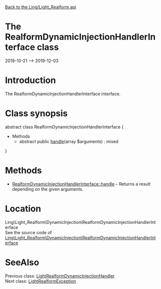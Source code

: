 [Back to the Ling/Light_Realform api](https://github.com/lingtalfi/Light_Realform/blob/master/doc/api/Ling/Light_Realform.md)



The RealformDynamicInjectionHandlerInterface class
================
2019-10-21 --> 2019-12-03






Introduction
============

The RealformDynamicInjectionHandlerInterface interface.



Class synopsis
==============


abstract class <span class="pl-k">RealformDynamicInjectionHandlerInterface</span>  {

- Methods
    - abstract public [handle](https://github.com/lingtalfi/Light_Realform/blob/master/doc/api/Ling/Light_Realform/DynamicInjection/RealformDynamicInjectionHandlerInterface/handle.md)(array $arguments) : mixed

}






Methods
==============

- [RealformDynamicInjectionHandlerInterface::handle](https://github.com/lingtalfi/Light_Realform/blob/master/doc/api/Ling/Light_Realform/DynamicInjection/RealformDynamicInjectionHandlerInterface/handle.md) &ndash; Returns a result depending on the given arguments.





Location
=============
Ling\Light_Realform\DynamicInjection\RealformDynamicInjectionHandlerInterface<br>
See the source code of [Ling\Light_Realform\DynamicInjection\RealformDynamicInjectionHandlerInterface](https://github.com/lingtalfi/Light_Realform/blob/master/DynamicInjection/RealformDynamicInjectionHandlerInterface.php)



SeeAlso
==============
Previous class: [LightRealformDynamicInjectionHandler](https://github.com/lingtalfi/Light_Realform/blob/master/doc/api/Ling/Light_Realform/DynamicInjection/LightRealformDynamicInjectionHandler.md)<br>Next class: [LightRealformException](https://github.com/lingtalfi/Light_Realform/blob/master/doc/api/Ling/Light_Realform/Exception/LightRealformException.md)<br>
